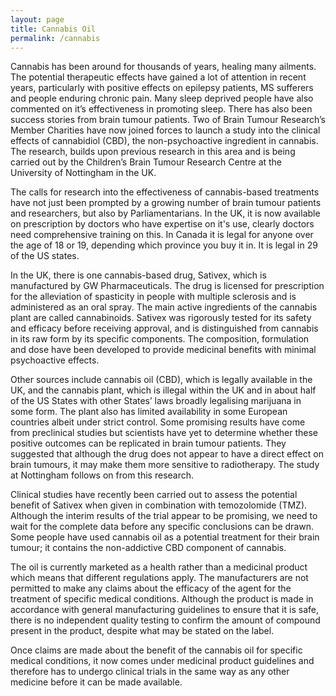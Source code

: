 ```yaml
---
layout: page
title: Cannabis Oil
permalink: /cannabis
---
```


Cannabis has been around for thousands of years, healing many ailments. The potential therapeutic effects have gained a lot of attention in recent years, particularly with positive effects on epilepsy patients, MS sufferers and people enduring chronic pain. Many sleep deprived people have also commented on it’s effectiveness in promoting sleep. There has also been success stories from brain tumour patients. Two of Brain Tumour Research’s Member Charities have now joined forces to launch a study into the clinical effects of cannabidiol (CBD), the non-psychoactive ingredient in cannabis. The research, builds upon previous research in this area and is being carried out by the Children’s Brain Tumour Research Centre at the University of Nottingham in the UK.

The calls for research into the effectiveness of cannabis-based treatments have not just been prompted by a growing number of brain tumour patients and researchers, but also by Parliamentarians.
In the UK, it is now available on prescription by doctors who have expertise on it's use, clearly doctors need comprehensive training on this. In Canada it is legal for anyone over the age of 18 or 19, depending which province you buy it in. It is legal in 29 of the US states.

In the UK, there is one cannabis-based drug, Sativex, which is manufactured by GW Pharmaceuticals. The drug is licensed for prescription for the alleviation of spasticity in people with multiple sclerosis and is administered as an oral spray. The main active ingredients of the cannabis plant are called cannabinoids. 
Sativex was rigorously tested for its safety and efficacy before receiving approval, and is distinguished from cannabis in its raw form by its specific components. The composition, formulation and dose have been developed to provide medicinal benefits with minimal psychoactive effects.

Other sources include cannabis oil (CBD), which is legally available in the UK, and the cannabis plant, which is illegal within the UK and in about half of the US States with other States’ laws broadly legalising marijuana in some form. The plant also has limited availability in some European countries albeit under strict control.
Some promising results have come from preclinical studies but scientists have yet to determine whether these positive outcomes can be replicated in brain tumour patients. They suggested that although the drug does not appear to have a direct effect on brain tumours, it may make them more sensitive to radiotherapy. The study at Nottingham follows on from this research.

Clinical studies have recently been carried out to assess the potential benefit of Sativex when given in combination with temozolomide (TMZ). Although the interim results of the trial appear to be promising, we need to wait for the complete data before any specific conclusions can be drawn.
Some people have used cannabis oil as a potential treatment for their brain tumour; it contains the non-addictive CBD component of cannabis.

The oil is currently marketed as a health rather than a medicinal product which means that different regulations apply. The manufacturers are not permitted to make any claims about the efficacy of the agent for the treatment of specific medical conditions. Although the product is made in accordance with general manufacturing guidelines to ensure that it is safe, there is no independent quality testing to confirm the amount of compound present in the product, despite what may be stated on the label. 

Once claims are made about the benefit of the cannabis oil for specific medical conditions, it now comes under medicinal product guidelines and therefore has to undergo clinical trials in the same way as any other medicine before it can be made available.

